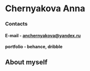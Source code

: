 # Chernyakova Anna
### Contacts
#### E-mail - anchernyakova@yandex.ru
#### portfolio - behance, dribble

## About myself
